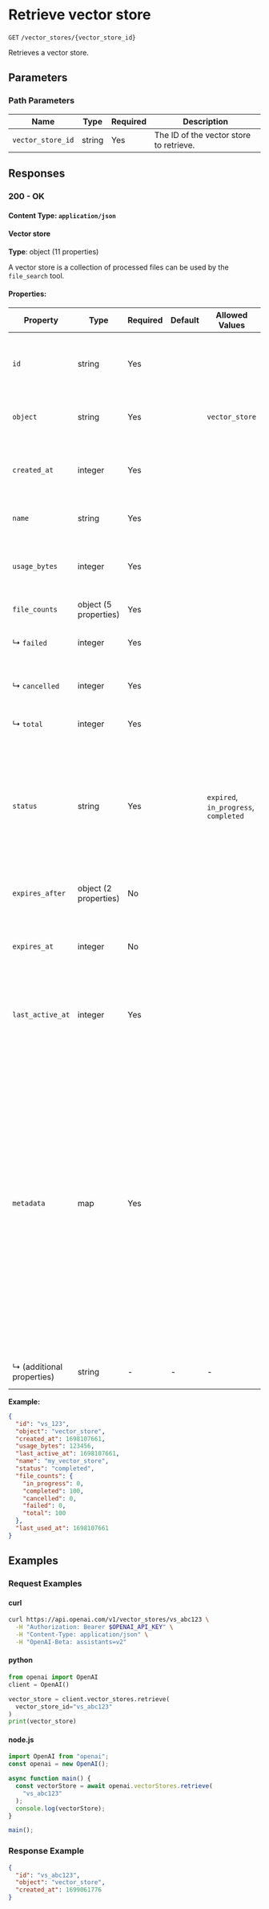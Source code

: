 # Retrieve vector store

`GET` `/vector_stores/{vector_store_id}`

Retrieves a vector store.

## Parameters

### Path Parameters

| Name | Type | Required | Description |
| ---- | ---- | -------- | ----------- |
| `vector_store_id` | string | Yes | The ID of the vector store to retrieve. |

## Responses

### 200 - OK

#### Content Type: `application/json`

#### Vector store

**Type**: object (11 properties)

A vector store is a collection of processed files can be used by the `file_search` tool.

#### Properties:

| Property | Type | Required | Default | Allowed Values | Description |
| -------- | ---- | -------- | ------- | -------------- | ----------- |
| `id` | string | Yes |  |  | The identifier, which can be referenced in API endpoints. |
| `object` | string | Yes |  | `vector_store` | The object type, which is always `vector_store`. |
| `created_at` | integer | Yes |  |  | The Unix timestamp (in seconds) for when the vector store was created. |
| `name` | string | Yes |  |  | The name of the vector store. |
| `usage_bytes` | integer | Yes |  |  | The total number of bytes used by the files in the vector store. |
| `file_counts` | object (5 properties) | Yes |  |  |  |
|   ↳ `failed` | integer | Yes |  |  | The number of files that have failed to process. |
|   ↳ `cancelled` | integer | Yes |  |  | The number of files that were cancelled. |
|   ↳ `total` | integer | Yes |  |  | The total number of files. |
| `status` | string | Yes |  | `expired`, `in_progress`, `completed` | The status of the vector store, which can be either `expired`, `in_progress`, or `completed`. A status of `completed` indicates that the vector store is ready for use. |
| `expires_after` | object (2 properties) | No |  |  | The expiration policy for a vector store. |
| `expires_at` | integer | No |  |  | The Unix timestamp (in seconds) for when the vector store will expire. |
| `last_active_at` | integer | Yes |  |  | The Unix timestamp (in seconds) for when the vector store was last active. |
| `metadata` | map | Yes |  |  | Set of 16 key-value pairs that can be attached to an object. This can be <br> useful for storing additional information about the object in a structured <br> format, and querying for objects via API or the dashboard.  <br>  <br> Keys are strings with a maximum length of 64 characters. Values are strings <br> with a maximum length of 512 characters. <br>  |
|   ↳ (additional properties) | string | - | - | - | Additional properties of this object |
**Example:**

```json
{
  "id": "vs_123",
  "object": "vector_store",
  "created_at": 1698107661,
  "usage_bytes": 123456,
  "last_active_at": 1698107661,
  "name": "my_vector_store",
  "status": "completed",
  "file_counts": {
    "in_progress": 0,
    "completed": 100,
    "cancelled": 0,
    "failed": 0,
    "total": 100
  },
  "last_used_at": 1698107661
}

```

## Examples

### Request Examples

#### curl
```bash
curl https://api.openai.com/v1/vector_stores/vs_abc123 \
  -H "Authorization: Bearer $OPENAI_API_KEY" \
  -H "Content-Type: application/json" \
  -H "OpenAI-Beta: assistants=v2"

```

#### python
```python
from openai import OpenAI
client = OpenAI()

vector_store = client.vector_stores.retrieve(
  vector_store_id="vs_abc123"
)
print(vector_store)

```

#### node.js
```javascript
import OpenAI from "openai";
const openai = new OpenAI();

async function main() {
  const vectorStore = await openai.vectorStores.retrieve(
    "vs_abc123"
  );
  console.log(vectorStore);
}

main();

```

### Response Example

```json
{
  "id": "vs_abc123",
  "object": "vector_store",
  "created_at": 1699061776
}

```

